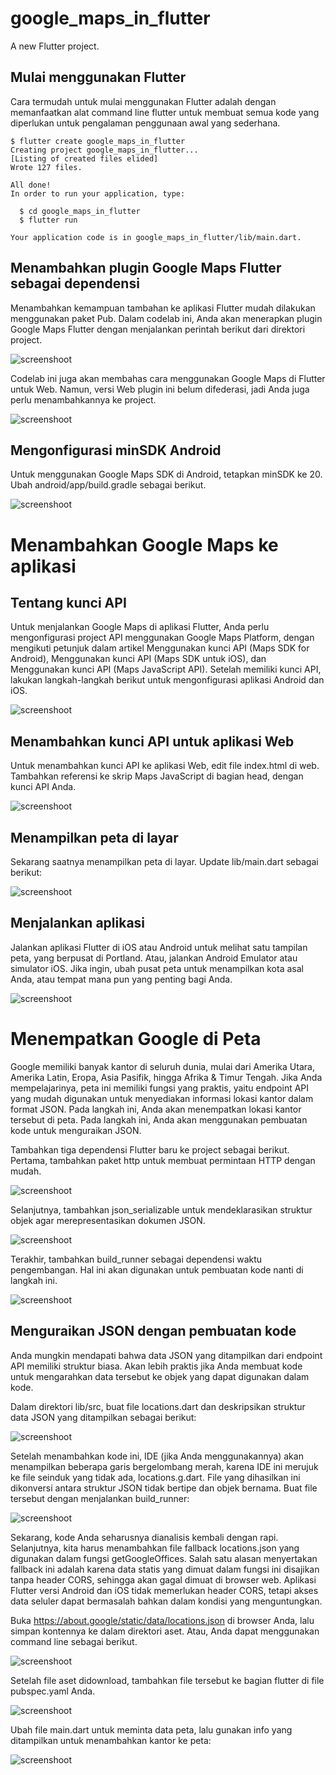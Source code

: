 # google_maps_in_flutter

A new Flutter project.

## Mulai menggunakan Flutter

Cara termudah untuk mulai menggunakan Flutter adalah dengan memanfaatkan alat command line flutter untuk membuat semua kode yang diperlukan untuk pengalaman penggunaan awal yang sederhana.
````
$ flutter create google_maps_in_flutter
Creating project google_maps_in_flutter...
[Listing of created files elided]
Wrote 127 files.

All done!
In order to run your application, type:

  $ cd google_maps_in_flutter
  $ flutter run

Your application code is in google_maps_in_flutter/lib/main.dart.
````

## Menambahkan plugin Google Maps Flutter sebagai dependensi

Menambahkan kemampuan tambahan ke aplikasi Flutter mudah dilakukan menggunakan paket Pub. Dalam codelab ini, Anda akan menerapkan plugin Google Maps Flutter dengan menjalankan perintah berikut dari direktori project.

![screenshoot](images/1.PNG)

Codelab ini juga akan membahas cara menggunakan Google Maps di Flutter untuk Web. Namun, versi Web plugin ini belum difederasi, jadi Anda juga perlu menambahkannya ke project.

![screenshoot](images/2.PNG)

## Mengonfigurasi minSDK Android

Untuk menggunakan Google Maps SDK di Android, tetapkan minSDK ke 20. Ubah android/app/build.gradle sebagai berikut.

![screenshoot](images/3.PNG)

# Menambahkan Google Maps ke aplikasi

## Tentang kunci API

Untuk menjalankan Google Maps di aplikasi Flutter, Anda perlu mengonfigurasi project API menggunakan Google Maps Platform, dengan mengikuti petunjuk dalam artikel Menggunakan kunci API (Maps SDK for Android), Menggunakan kunci API (Maps SDK untuk iOS), dan Menggunakan kunci API (Maps JavaScript API). Setelah memiliki kunci API, lakukan langkah-langkah berikut untuk mengonfigurasi aplikasi Android dan iOS.

![screenshoot](images/4.PNG)

## Menambahkan kunci API untuk aplikasi Web

Untuk menambahkan kunci API ke aplikasi Web, edit file index.html di web. Tambahkan referensi ke skrip Maps JavaScript di bagian head, dengan kunci API Anda.

![screenshoot](images/5.PNG)

## Menampilkan peta di layar

Sekarang saatnya menampilkan peta di layar. Update lib/main.dart sebagai berikut:

![screenshoot](images/6.PNG)

## Menjalankan aplikasi

Jalankan aplikasi Flutter di iOS atau Android untuk melihat satu tampilan peta, yang berpusat di Portland. Atau, jalankan Android Emulator atau simulator iOS. Jika ingin, ubah pusat peta untuk menampilkan kota asal Anda, atau tempat mana pun yang penting bagi Anda.

![screenshoot](images/7.PNG)

# Menempatkan Google di Peta

Google memiliki banyak kantor di seluruh dunia, mulai dari Amerika Utara, Amerika Latin, Eropa, Asia Pasifik, hingga Afrika & Timur Tengah. Jika Anda mempelajarinya, peta ini memiliki fungsi yang praktis, yaitu endpoint API yang mudah digunakan untuk menyediakan informasi lokasi kantor dalam format JSON. Pada langkah ini, Anda akan menempatkan lokasi kantor tersebut di peta. Pada langkah ini, Anda akan menggunakan pembuatan kode untuk menguraikan JSON.

Tambahkan tiga dependensi Flutter baru ke project sebagai berikut. Pertama, tambahkan paket http untuk membuat permintaan HTTP dengan mudah.

![screenshoot](images/8.PNG)

Selanjutnya, tambahkan json_serializable untuk mendeklarasikan struktur objek agar merepresentasikan dokumen JSON.

![screenshoot](images/9.PNG)

Terakhir, tambahkan build_runner sebagai dependensi waktu pengembangan. Hal ini akan digunakan untuk pembuatan kode nanti di langkah ini.

![screenshoot](images/10.PNG)

## Menguraikan JSON dengan pembuatan kode

Anda mungkin mendapati bahwa data JSON yang ditampilkan dari endpoint API memiliki struktur biasa. Akan lebih praktis jika Anda membuat kode untuk mengarahkan data tersebut ke objek yang dapat digunakan dalam kode.

Dalam direktori lib/src, buat file locations.dart dan deskripsikan struktur data JSON yang ditampilkan sebagai berikut:

![screenshoot](images/11.PNG)

Setelah menambahkan kode ini, IDE (jika Anda menggunakannya) akan menampilkan beberapa garis bergelombang merah, karena IDE ini merujuk ke file seinduk yang tidak ada, locations.g.dart. File yang dihasilkan ini dikonversi antara struktur JSON tidak bertipe dan objek bernama. Buat file tersebut dengan menjalankan build_runner:

![screenshoot](images/12.PNG)

Sekarang, kode Anda seharusnya dianalisis kembali dengan rapi. Selanjutnya, kita harus menambahkan file fallback locations.json yang digunakan dalam fungsi getGoogleOffices. Salah satu alasan menyertakan fallback ini adalah karena data statis yang dimuat dalam fungsi ini disajikan tanpa header CORS, sehingga akan gagal dimuat di browser web. Aplikasi Flutter versi Android dan iOS tidak memerlukan header CORS, tetapi akses data seluler dapat bermasalah bahkan dalam kondisi yang menguntungkan.

Buka <https://about.google/static/data/locations.json> di browser Anda, lalu simpan kontennya ke dalam direktori aset. Atau, Anda dapat menggunakan command line sebagai berikut.

![screenshoot](images/13.PNG)

Setelah file aset didownload, tambahkan file tersebut ke bagian flutter di file pubspec.yaml Anda.

![screenshoot](images/14.PNG)

Ubah file main.dart untuk meminta data peta, lalu gunakan info yang ditampilkan untuk menambahkan kantor ke peta:

![screenshoot](images/15.PNG)